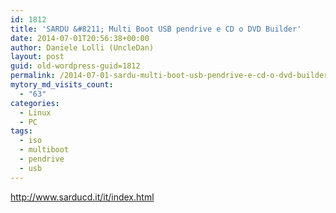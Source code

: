```yaml
---
id: 1812
title: 'SARDU &#8211; Multi Boot USB pendrive e CD o DVD Builder'
date: 2014-07-01T20:56:38+00:00
author: Daniele Lolli (UncleDan)
layout: post
guid: old-wordpress-guid=1812
permalink: /2014-07-01-sardu-multi-boot-usb-pendrive-e-cd-o-dvd-builder.html
mytory_md_visits_count:
  - "63"
categories:
  - Linux
  - PC
tags:
  - iso
  - multiboot
  - pendrive
  - usb
---
```

<http://www.sarducd.it/it/index.html>
